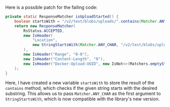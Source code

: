 Here is a possible patch for the failing code:

```java
private static ResponseMatcher isUploadStarted() {
    boolean startsWith = "/v2/test/blobs/uploads/".contains(Matcher.ANY_CHAR);
    return new ResponseMatcher(
        RsStatus.ACCEPTED,
        new IsHeader(
            "Location",
            new StringStartsWith(Matcher.ANY_CHAR, "/v2/test/blobs/uploads/")
        ),
        new IsHeader("Range", "0-0"),
        new IsHeader("Content-Length", "0"),
        new IsHeader("Docker-Upload-UUID", new IsNot<>(Matchers.emptyString()))
    );
}
```

Here, I have created a new variable `startsWith` to store the result of the `contains` method, which checks if the given string starts with the desired substring. This allows us to pass `Matcher.ANY_CHAR` as the first argument to `StringStartsWith`, which is now compatible with the library's new version.